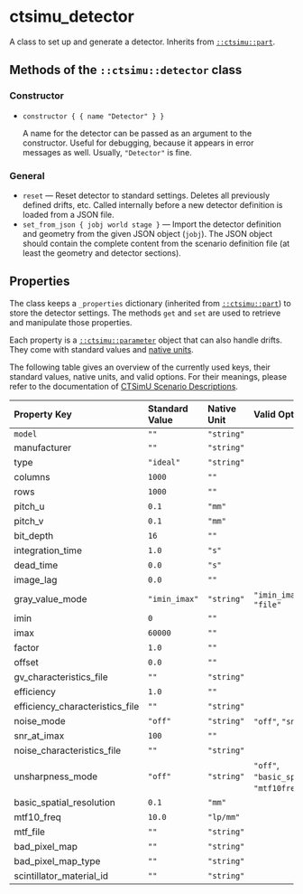 # ctsimu_detector
A class to set up and generate a detector. Inherits from [`::ctsimu::part`](part.md).

## Methods of the `::ctsimu::detector` class

### Constructor

* `constructor { { name "Detector" } }`

	A name for the detector can be passed as an argument to the constructor. Useful for debugging, because it appears in error messages as well. Usually, `"Detector"` is fine.

### General

* `reset` — Reset detector to standard settings. Deletes all previously defined drifts, etc. Called internally before a new detector definition is loaded from a JSON file.
* `set_from_json { jobj world stage }` — Import the detector definition and geometry from the given JSON object (`jobj`). The JSON object should contain the complete content from the scenario definition file (at least the geometry and detector sections).

## Properties

The class keeps a `_properties` dictionary (inherited from [`::ctsimu::part`](part.md)) to store the detector settings. The methods `get` and `set` are used to retrieve and manipulate those properties.

Each property is a [`::ctsimu::parameter`](parameter.md) object that can also handle drifts. They come with standard values and [native units](native_units.md).

The following table gives an overview of the currently used keys, their standard values, native units, and valid options. For their meanings, please refer to the documentation of [CTSimU Scenario Descriptions](https://bamresearch.github.io/ctsimu-scenarios/).

| Property Key                    | Standard Value | Native Unit | Valid Options                                                     |
| :------------------------------ | :------------- | :---------- | :---------------------------------------------------------------- |
| `model`                         | `""`           | `"string"`  |                                                                   |
| manufacturer                    | `""`           | `"string"`  |                                                                   |
| type                            | `"ideal"`      | `"string"`  |                                                                   |
| columns                         | `1000`         | `""`        |                                                                   |
| rows                            | `1000`         | `""`        |                                                                   |
| pitch_u                         | `0.1`          | `"mm"`      |                                                                   |
| pitch_v                         | `0.1`          | `"mm"`      |                                                                   |
| bit_depth                       | `16`           | `""`        |                                                                   |
| integration_time                | `1.0`          | `"s"`       |                                                                   |
| dead_time                       | `0.0`          | `"s"`       |                                                                   |
| image_lag                       | `0.0`          | `""`        |                                                                   |
| gray_value_mode                 | `"imin_imax"`  | `"string"`  | `"imin_imax"`, `"linear"`, `"file"`                               |
| imin                            | `0`            | `""`        |                                                                   |
| imax                            | `60000`        | `""`        |                                                                   |
| factor                          | `1.0`          | `""`        |                                                                   |
| offset                          | `0.0`          | `""`        |                                                                   |
| gv_characteristics_file         | `""`           | `"string"`  |                                                                   |
| efficiency                      | `1.0`          | `""`        |                                                                   |
| efficiency_characteristics_file | `""`           | `"string"`  |                                                                   |
| noise_mode                      | `"off"`        | `"string"`  | `"off"`, `"snr_at_imax"`, `"file"`                                |
| snr_at_imax                     | `100`          | `""`        |                                                                   |
| noise_characteristics_file      | `""`           | `"string"`  |                                                                   |
| unsharpness_mode                | `"off"`        | `"string"`  | `"off"`, `"basic_spatial_resolution"`, `"mtf10freq"`, `"mtffile"` |
| basic_spatial_resolution        | `0.1`          | `"mm"`      |                                                                   |
| mtf10_freq                      | `10.0`         | `"lp/mm"`   |                                                                   |
| mtf_file                        | `""`           | `"string"`  |                                                                   |
| bad_pixel_map                   | `""`           | `"string"`  |                                                                   |
| bad_pixel_map_type              | `""`           | `"string"`  |                                                                   |
| scintillator_material_id        | `""`           | `"string"`  |                                                                   |